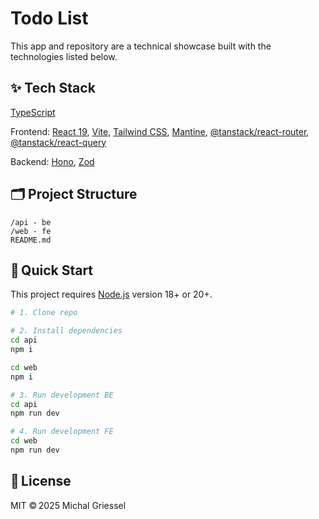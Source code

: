 # Todo List

This app and repository are a technical showcase built with the technologies listed below.

## ✨ Tech Stack
[TypeScript](https://www.typescriptlang.org/)

Frontend: [React 19](https://react.dev/blog/2024/12/05/react-192), [Vite](https://vite.dev/), [Tailwind CSS](https://tailwindcss.com/), [Mantine](https://mantine.dev/), [@tanstack/react-router](https://tanstack.com/router/latest), [@tanstack/react-query](https://tanstack.com/query/latest)

Backend: [Hono](https://hono.dev/), [Zod](https://zod.dev/)

## 🗂️ Project Structure
```
/api - be
/web - fe
README.md
```

## 🏁 Quick Start
This project requires [Node.js](https://nodejs.org/en/) version 18+ or 20+.
```bash
# 1. Clone repo

# 2. Install dependencies
cd api
npm i

cd web
npm i

# 3. Run development BE
cd api
npm run dev

# 4. Run development FE
cd web
npm run dev
```


## 📝 License
MIT © 2025 Michal Griessel